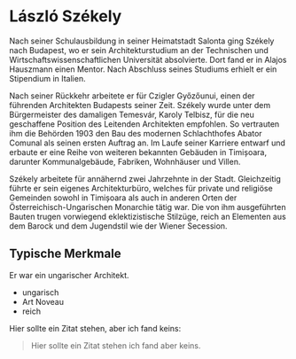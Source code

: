 # László Székely

Nach seiner Schulausbildung in seiner Heimatstadt Salonta ging Székely nach Budapest, wo er sein Architekturstudium an der Technischen und Wirtschaftswissenschaftlichen Universität absolvierte. Dort fand er in Alajos Hauszmann einen Mentor. Nach Abschluss seines Studiums erhielt er ein Stipendium in Italien.

Nach seiner Rückkehr arbeitete er für Czigler Győzőunui, einen der führenden Architekten Budapests seiner Zeit. Székely wurde unter dem Bürgermeister des damaligen Temesvár, Karoly Telbisz, für die neu geschaffene Position des Leitenden Architekten empfohlen. So vertrauten ihm die Behörden 1903 den Bau des modernen Schlachthofes Abator Comunal als seinen ersten Auftrag an. Im Laufe seiner Karriere entwarf und erbaute er eine Reihe von weiteren bekannten Gebäuden in Timișoara, darunter Kommunalgebäude, Fabriken, Wohnhäuser und Villen.

Székely arbeitete für annähernd zwei Jahrzehnte in der Stadt. Gleichzeitig führte er sein eigenes Architekturbüro, welches für private und religiöse Gemeinden sowohl in Timișoara als auch in anderen Orten der Österreichisch-Ungarischen Monarchie tätig war. Die von ihm ausgeführten Bauten trugen vorwiegend eklektizistische Stilzüge, reich an Elementen aus dem Barock und dem Jugendstil wie der Wiener Secession. 

## Typische Merkmale
Er war ein ungarischer Architekt.
* ungarisch
* Art Noveau
* reich

Hier sollte ein Zitat stehen, aber ich fand keins:
> Hier sollte ein Zitat stehen
> ich fand aber keins.